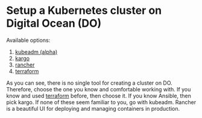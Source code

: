 # Setup a Kubernetes cluster on Digital Ocean (DO)

Available options:

1. [kubeadm (alpha)](https://kubernetes.io/docs/getting-started-guides/kubeadm/)
2. [kargo](https://kubernetes.io/docs/getting-started-guides/kargo/)
3. [rancher](http://rancher.com/)
4. [terraform](https://github.com/hermanjunge/kubernetes-digitalocean-terraform)

As you can see, there is no single tool for creating a cluster on DO.
Therefore, choose the one you know and comfortable working with. If you know
and used [terraform](https://www.terraform.io/) before, then choose it. If you
know Ansible, then pick kargo. If none of these seem familiar to you, go with
kubeadm. Rancher is a beautiful UI for deploying and managing containers in
production.
